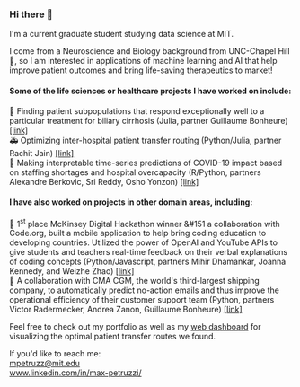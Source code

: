 ### Hi there 👋  

I'm a current graduate student studying data science at MIT.  

I come from a Neuroscience and Biology background from UNC-Chapel Hill 🐏, so I am interested in applications of machine learning and AI that help improve patient outcomes and bring life-saving therapeutics to market!  

#### Some of the life sciences or healthcare projects I have worked on include: 
💊 Finding patient subpopulations that respond exceptionally well to a particular treatment for biliary cirrhosis (Julia, partner Guillaume Bonheure) [[link]](https://github.com/max-petruzzi/ML-Exceptional-Drug-Responders-Project)  
🚑 Optimizing inter-hospital patient transfer routing (Python/Julia, partner Rachit Jain) [[link]](https://github.com/rachit-0032/Patient-Transfer-Optimization)  
🏥 Making interpretable time-series predictions of COVID-19 impact based on staffing shortages and hospital overcapacity (R/Python, partners Alexandre Berkovic, Sri Reddy, Osho Yonzon) [[link]](https://github.com/alexandreberkovic/Analytics-Edge)

#### I have also worked on projects in other domain areas, including:
📱 1<sup>st</sup> place McKinsey Digital Hackathon winner &#151 a collaboration with Code.org, built a mobile application to help bring coding education to developing countries. Utilized the power of OpenAI and YouTube APIs to give students and teachers real-time feedback on their verbal explanations of coding concepts (Python/Javascript, partners Mihir Dhamankar, Joanna Kennedy, and Weizhe Zhao) [[link]](https://github.com/max-petruzzi/McK_Hack)  
🚢 A collaboration with CMA CGM, the world's third-largest shipping company, to automatically predict no-action emails and thus improve the operational efficiency of their customer support team (Python, partners Victor Radermecker, Andrea Zanon, Guillaume Bonheure) [[link]](https://github.com/victor-radermecker/AnalyticsLab_Project)

Feel free to check out my portfolio as well as my [web dashboard](https://max-petruzzi.github.io/) for visualizing the optimal patient transfer routes we found.

If you'd like to reach me:  
mpetruzz@mit.edu  
www.linkedin.com/in/max-petruzzi/  

<!--
**max-petruzzi/max-petruzzi** is a ✨ _special_ ✨ repository because its `README.md` (this file) appears on your GitHub profile.

Here are some ideas to get you started:

- 🔭 I’m currently working on ...
- 🌱 I’m currently learning ...
- 👯 I’m looking to collaborate on ...
- 🤔 I’m looking for help with ...
- 💬 Ask me about ...
- 📫 How to reach me: ...
- 😄 Pronouns: ...
- ⚡ Fun fact: ...
-->
